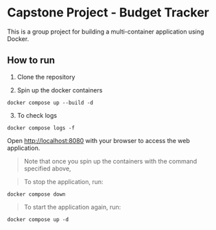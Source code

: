 # Capstone Project - Budget Tracker

This is a group project for building a multi-container application using Docker.

## How to run

1. Clone the repository

2. Spin up the docker containers

```
docker compose up --build -d
```

3. To check logs

```
docker compose logs -f
```

Open [http://localhost:8080](http://localhost:8080) with your browser to access the web application.

> Note that once you spin up the containers with the command specified above,

> To stop the application, run:

```
docker compose down
```

> To start the application again, run:

```
docker compose up -d
```
